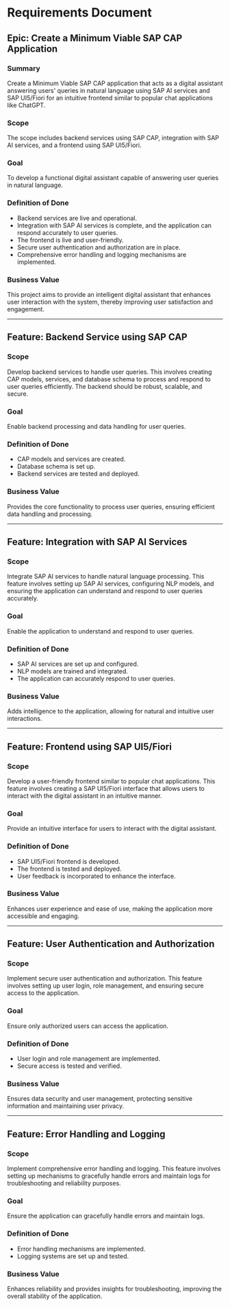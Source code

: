 # Requirements Document

## Epic: Create a Minimum Viable SAP CAP Application

### Summary
Create a Minimum Viable SAP CAP application that acts as a digital assistant answering users' queries in natural language using SAP AI services and SAP UI5/Fiori for an intuitive frontend similar to popular chat applications like ChatGPT.

### Scope
The scope includes backend services using SAP CAP, integration with SAP AI services, and a frontend using SAP UI5/Fiori.

### Goal
To develop a functional digital assistant capable of answering user queries in natural language.

### Definition of Done
- Backend services are live and operational.
- Integration with SAP AI services is complete, and the application can respond accurately to user queries.
- The frontend is live and user-friendly.
- Secure user authentication and authorization are in place.
- Comprehensive error handling and logging mechanisms are implemented.

### Business Value
This project aims to provide an intelligent digital assistant that enhances user interaction with the system, thereby improving user satisfaction and engagement.

---

## Feature: Backend Service using SAP CAP

### Scope
Develop backend services to handle user queries. This involves creating CAP models, services, and database schema to process and respond to user queries efficiently. The backend should be robust, scalable, and secure.

### Goal
Enable backend processing and data handling for user queries.

### Definition of Done
- CAP models and services are created.
- Database schema is set up.
- Backend services are tested and deployed.

### Business Value
Provides the core functionality to process user queries, ensuring efficient data handling and processing.

---

## Feature: Integration with SAP AI Services

### Scope
Integrate SAP AI services to handle natural language processing. This feature involves setting up SAP AI services, configuring NLP models, and ensuring the application can understand and respond to user queries accurately.

### Goal
Enable the application to understand and respond to user queries.

### Definition of Done
- SAP AI services are set up and configured.
- NLP models are trained and integrated.
- The application can accurately respond to user queries.

### Business Value
Adds intelligence to the application, allowing for natural and intuitive user interactions.

---

## Feature: Frontend using SAP UI5/Fiori

### Scope
Develop a user-friendly frontend similar to popular chat applications. This feature involves creating a SAP UI5/Fiori interface that allows users to interact with the digital assistant in an intuitive manner.

### Goal
Provide an intuitive interface for users to interact with the digital assistant.

### Definition of Done
- SAP UI5/Fiori frontend is developed.
- The frontend is tested and deployed.
- User feedback is incorporated to enhance the interface.

### Business Value
Enhances user experience and ease of use, making the application more accessible and engaging.

---

## Feature: User Authentication and Authorization

### Scope
Implement secure user authentication and authorization. This feature involves setting up user login, role management, and ensuring secure access to the application.

### Goal
Ensure only authorized users can access the application.

### Definition of Done
- User login and role management are implemented.
- Secure access is tested and verified.

### Business Value
Ensures data security and user management, protecting sensitive information and maintaining user privacy.

---

## Feature: Error Handling and Logging

### Scope
Implement comprehensive error handling and logging. This feature involves setting up mechanisms to gracefully handle errors and maintain logs for troubleshooting and reliability purposes.

### Goal
Ensure the application can gracefully handle errors and maintain logs.

### Definition of Done
- Error handling mechanisms are implemented.
- Logging systems are set up and tested.

### Business Value
Enhances reliability and provides insights for troubleshooting, improving the overall stability of the application.